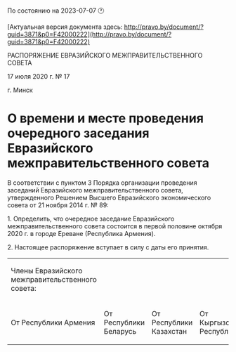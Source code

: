 По состоянию на 2023-07-07 &#x1F550;

[Актуальная версия документа здесь: http://pravo.by/document/?guid=3871&p0=F42000222](http://pravo.by/document/?guid=3871&p0=F42000222)

<p>РАСПОРЯЖЕНИЕ ЕВРАЗИЙСКОГО МЕЖПРАВИТЕЛЬСТВЕННОГО СОВЕТА</p>
<p>17 июля 2020 г. № 17</p>
<p>г. Минск</p>
<h1>О времени и месте проведения очередного заседания Евразийского межправительственного совета</h1>
<p>В соответствии с пунктом 3 Порядка организации проведения заседаний Евразийского межправительственного совета, утвержденного Решением Высшего Евразийского экономического совета от 21 ноября 2014 г. № 89:</p>
<p>1. Определить, что очередное заседание Евразийского межправительственного совета состоится в первой половине октября 2020 г. в городе Ереване (Республика Армения).</p>
<p>2. Настоящее распоряжение вступает в силу с даты его принятия.</p>
<p></p>
<table>
<tr><td><p>Члены Евразийского межправительственного совета:</p></td></tr>
<tr>
<td><p>От Республики Армения</p></td>
<td><p>От Республики Беларусь</p></td>
<td><p>От Республики Казахстан</p></td>
<td><p>От Кыргызской Республики</p></td>
<td><p>От Российской Федерации</p></td>
</tr>
</table>
<p></p>